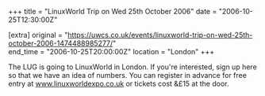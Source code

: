 +++
title = "LinuxWorld Trip on Wed 25th October 2006"
date = "2006-10-25T12:30:00Z"

[extra]
original = "https://uwcs.co.uk/events/linuxworld-trip-on-wed-25th-october-2006-1474488985277/"    
end_time = "2006-10-25T20:00:00Z"
location = "London"
+++

The LUG is going to LinuxWorld in London. If you're interested, sign up here so that we have an idea of numbers. You can register in advance for free entry at www.linuxworldexpo.co.uk or tickets cost &£15 at the door.


